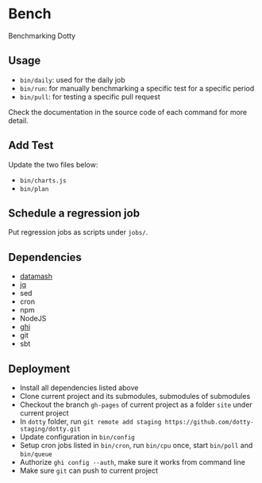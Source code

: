 # Bench

Benchmarking Dotty

## Usage

- `bin/daily`: used for the daily job
- `bin/run`: for manually benchmarking a specific test for a specific period
- `bin/pull`: for testing a specific pull request

Check the documentation in the source code of each command for more detail.

## Add Test

Update the two files below:

- `bin/charts.js`
- `bin/plan`

## Schedule a regression job

Put regression jobs as scripts under `jobs/`. 

## Dependencies

- [datamash](https://www.gnu.org/software/datamash/)
- [jq](https://stedolan.github.io/jq)
- sed
- cron
- npm
- NodeJS
- [ghi](https://github.com/stephencelis/ghi)
- git
- sbt

## Deployment

- Install all dependencies listed above
- Clone current project and its submodules, submodules of submodules
- Checkout the branch `gh-pages` of current project as a folder `site` under current project
- In `dotty` folder, run `git remote add staging https://github.com/dotty-staging/dotty.git`
- Update configuration in `bin/config`
- Setup cron jobs listed in `bin/cron`, run `bin/cpu` once, start `bin/poll` and `bin/queue`
- Authorize `ghi config --auth`, make sure it works from command line
- Make sure `git` can push to current project
